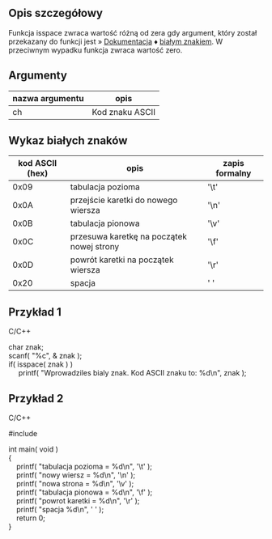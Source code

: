 ## Opis szczegółowy

Funkcja isspace zwraca wartość różną od zera gdy argument, który został przekazany do funkcji jest » [Dokumentacja](https://cpp0x.pl/dokumentacja/) ♦ [białym znakiem](https://cpp0x.pl/dokumentacja/?nro=274 "białym znakiem (pojęcie)"). W przeciwnym wypadku funkcja zwraca wartość zero.

## Argumenty

|nazwa argumentu|opis|
|---|---|
|ch|Kod znaku ASCII|

## Wykaz białych znaków

|kod ASCII (hex)|opis|zapis formalny|
|---|---|---|
|0x09|tabulacja pozioma|'\t'|
|0x0A|przejście karetki do nowego wiersza|'\n'|
|0x0B|tabulacja pionowa|'\v'|
|0x0C|przesuwa karetkę na początek nowej strony|'\f'|
|0x0D|powrót karetki na początek wiersza|'\r'|
|0x20|spacja|' '|

## Przykład 1

C/C++

char znak;  
scanf( "%c", & znak );  
if( isspace( znak ) )  
     printf( "Wprowadziles bialy znak. Kod ASCII znaku to: %d\n", znak );

## Przykład 2

C/C++

#include <cstdio>  
  
int main( void )  
{  
    printf( "tabulacja pozioma = %d\n", '\t' );  
    printf( "nowy wiersz = %d\n", '\n' );  
    printf( "nowa strona = %d\n", '\v' );  
    printf( "tabulacja pionowa = %d\n", '\f' );  
    printf( "powrot karetki = %d\n", '\r' );  
    printf( "spacja %d\n", ' ' );  
    return 0;  
}